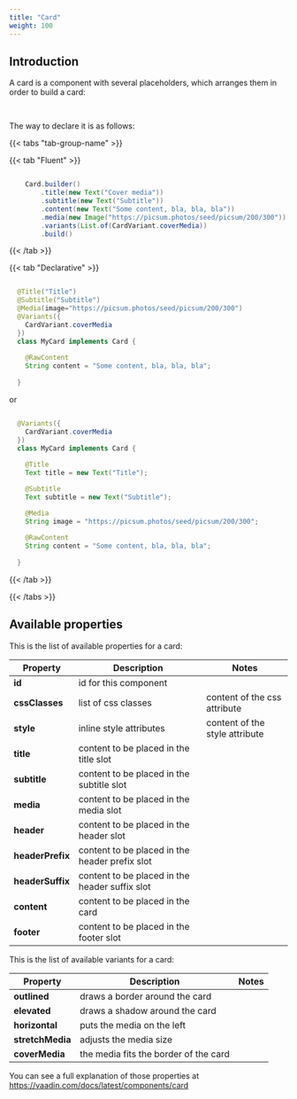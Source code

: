 ```yaml
---
title: "Card"
weight: 100
---
```


## Introduction

A card is a component with several placeholders, which arranges them in order to build a card:

<div style="display: flex; align-items: center; justify-content: center; width: 100%; margin-bottom: 30px;">
  <mateu-component id="componente" style="width: unset;"></mateu-component>
</div>

<script>

  var component = {
                                        "type": "ClientSide",
                                        "metadata": {
                                            "type": "Card",
                                            "media": {
                                                "type": "ClientSide",
                                                "metadata": {
                                                    "type": "Image",
                                                    "src": "https://picsum.photos/seed/picsum/200/300"
                                                },
                                                "id": "fieldId"
                                            },
                                            "title": {
                                                "type": "ClientSide",
                                                "metadata": {
                                                    "type": "Text",
                                                    "container": "div",
                                                    "text": "Cover media"
                                                },
                                                "id": "fieldId"
                                            },
                                            "subtitle": {
                                                "type": "ClientSide",
                                                "metadata": {
                                                    "type": "Text",
                                                    "container": "div",
                                                    "text": "Subtitle"
                                                },
                                                "id": "fieldId"
                                            },
                                            "content": {
                                                "type": "ClientSide",
                                                "metadata": {
                                                    "type": "Text",
                                                    "container": "div",
                                                    "text": "Some content, bla, bla, bla"
                                                },
                                                "id": "fieldId"
                                            },
                                            "variants": [
                                                "coverMedia"
                                            ]
                                        },
                                        "id": "fieldId"
                                    };
  
  document.getElementById('componente').component = component;

</script>


The way to declare it is as follows:


{{< tabs "tab-group-name" >}}

{{< tab "Fluent" >}}

```java

    Card.builder()
        .title(new Text("Cover media"))
        .subtitle(new Text("Subtitle"))
        .content(new Text("Some content, bla, bla, bla"))
        .media(new Image("https://picsum.photos/seed/picsum/200/300"))
        .variants(List.of(CardVariant.coverMedia))
        .build()


```

{{< /tab >}}

{{< tab "Declarative" >}}

```java

  @Title("Title")
  @Subtitle("Subtitle")
  @Media(image="https://picsum.photos/seed/picsum/200/300")
  @Variants({
    CardVariant.coverMedia
  })
  class MyCard implements Card {
  
    @RawContent
    String content = "Some content, bla, bla, bla";
  
  }

```

or

```java

  @Variants({
    CardVariant.coverMedia
  })
  class MyCard implements Card {
  
    @Title
    Text title = new Text("Title");

    @Subtitle
    Text subtitle = new Text("Subtitle");

    @Media
    String image = "https://picsum.photos/seed/picsum/200/300";
  
    @RawContent
    String content = "Some content, bla, bla, bla";
  
  }

```

{{< /tab >}}

{{< /tabs >}}

## Available properties

This is the list of available properties for a card:

| Property         | Description                                    | Notes                          |
|------------------|------------------------------------------------|--------------------------------|
| **id**           | id for this component                          |                                |
| **cssClasses**   | list of css classes                            | content of the css attribute   |
| **style**        | inline style attributes                        | content of the style attribute |
| **title**        | content to be placed in the title slot         |                                |
| **subtitle**     | content to be placed in the subtitle slot      |                                |
| **media**        | content to be placed in the media slot         |                                |
| **header**       | content to be placed in the header slot        |                                |
| **headerPrefix** | content to be placed in the header prefix slot |                                |
| **headerSuffix** | content to be placed in the header suffix slot |                                |
| **content**      | content to be placed in the card               |                                |
| **footer**       | content to be placed in the footer slot        |                                |

This is the list of available variants for a card:

| Property         | Description                           | Notes |
|------------------|---------------------------------------|-------|
| **outlined**     | draws a border around the card        |       |
| **elevated**     | draws a shadow around the card        |       |
| **horizontal**   | puts the media on the left            |       |
| **stretchMedia** | adjusts the media size                |       |
| **coverMedia**   | the media fits the border of the card |       |


You can see a full explanation of those properties at https://vaadin.com/docs/latest/components/card
